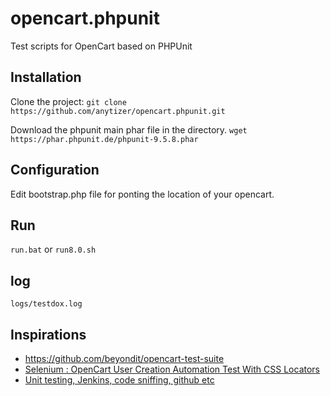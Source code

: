 # opencart.phpunit
Test scripts for OpenCart based on PHPUnit

## Installation

Clone the project:
`git clone https://github.com/anytizer/opencart.phpunit.git`

Download the phpunit main phar file in the directory.
`wget https://phar.phpunit.de/phpunit-9.5.8.phar`

## Configuration

Edit bootstrap.php file for ponting the location of your opencart.

## Run

`run.bat` or `run8.0.sh`

## log

`logs/testdox.log`


## Inspirations

* https://github.com/beyondit/opencart-test-suite
* [Selenium : OpenCart User Creation Automation Test With CSS Locators](https://www.youtube.com/watch?v=DEwzzZfMYwM)
* [Unit testing, Jenkins, code sniffing, github etc](https://forum.opencart.com/viewtopic.php?t=124532)

